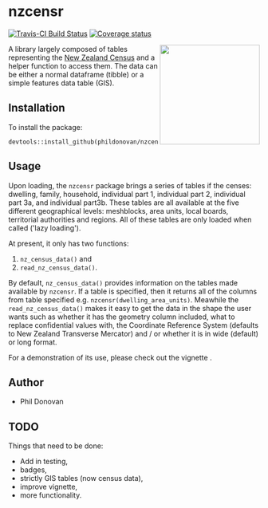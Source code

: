 # nzcensr
[![Travis-CI Build Status](https://travis-ci.org/phildonovan/nzcensr.svg?branch=master)](https://travis-ci.org/phildonovan/nzcensr)
 [![Coverage status](https://codecov.io/gh/phildonovan/nzcensr/branch/master/graph/badge.svg)](https://codecov.io/github/phildonovan/nzcensr?branch=master)


<a href="http://www.spatialanalytics.co.nz/packages/nzcensr/"><img align="right" src="https://user-images.githubusercontent.com/1796295/39080457-148a54be-4583-11e8-936b-99cfb36f936e.png" height="200" width="200" /></a>

A library largely composed of tables representing the [New Zealand Census](https://www.stats.govt.nz/) and a helper function to access them.
The data can be either a normal dataframe (tibble) or a simple features data table (GIS).

## Installation

To install the package:

    devtools::install_github(phildonovan/nzcensr)

## Usage

Upon loading, the `nzcensr` package brings a series of tables if the censes: dwelling, family, household, individual part 1, individual part 2, individual part 3a, and individual part3b. 
These tables are all available at the five different geographical levels: meshblocks, area units, local boards, territorial authorities and regions. 
All of these tables are only loaded when called ('lazy loading').

At present, it only has two functions:

  1. `nz_census_data()` and
  2. `read_nz_census_data()`.
  
By default, `nz_census_data()` provides information on the tables made available by `nzcensr`. 
If a table is specified, then it returns all of the columns from table specified e.g. `nzcensr(dwelling_area_units)`.
Meawhile the `read_nz_census_data()` makes it easy to get the data in the shape the user wants such as whether it has the geometry column included, what to replace confidential values with, the Coordinate Reference System (defaults to New Zealand Transverse Mercator)  and / or whether it is in wide (default) or long format.

For a demonstration of its use, please check out the vignette []().

## Author

  * Phil Donovan
  
## TODO

Things that need to be done:

  * Add in testing,
  * badges,
  * strictly GIS tables (now census data),
  * improve vignette,
  * more functionality.
